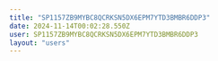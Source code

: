 ```yaml
---
title: "SP1157ZB9MYBC8QCRKSN5DX6EPM7YTD3BMBR6DDP3"
date: 2024-11-14T00:02:28.550Z
user: SP1157ZB9MYBC8QCRKSN5DX6EPM7YTD3BMBR6DDP3
layout: "users"
---
```

    
